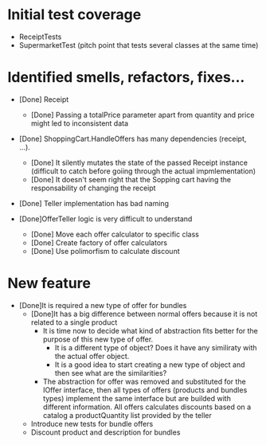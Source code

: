 
# Initial test coverage 
- ReceiptTests
- SupermarketTest (pitch point that tests several classes at the same time)

# Identified smells, refactors, fixes...

- [Done] Receipt
  - [Done] Passing a totalPrice parameter apart from quantity and price might led to inconsistent data

- [Done] ShoppingCart.HandleOffers has many dependencies (receipt, ...). 
  - [Done] It silently mutates the state of the passed Receipt instance (difficult to catch before goiing through the actual impmlementation)
  - [Done] It doesn't seem right that the Sopping cart having the responsability of changing the receipt

- [Done] Teller implementation has bad naming

- [Done]OfferTeller logic is very difficult to understand
  - [Done] Move each offer calculator to specific class
  - [Done] Create factory of offer calculators
  - [Done] Use polimorfism to calculate discount


# New feature
- [Done]It is required a new type of offer for bundles
  - [Done]It has a big difference between normal offers because it is not related to a single product
    - It is time now to decide what kind of abstraction fits better for the purpose of this new type of offer. 
      - It is a different type of object? Does it have any similiraty with the actual offer object.
      - It is a good idea to start creating a new type of object and then see what are the similarities?
    - The abstraction for offer was removed and substituted for the IOffer interface, then all types of offers (products and bundles types) implement the same interface but are builded with different information. All offers calculates discounts based on a catalog a productQuantity list provided by the teller  
  - Introduce new tests for bundle offers
  - Discount product and description for bundles